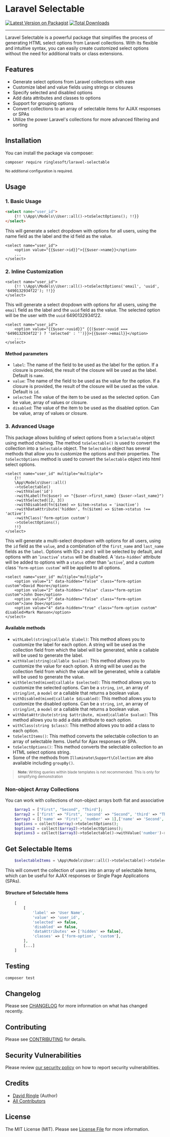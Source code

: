 # Laravel Selectable
[![Latest Version on Packagist](https://img.shields.io/packagist/v/ringlesoft/laravel-selectable.svg?style=flat-square)](https://packagist.org/packages/ringlesoft/laravel-selectable)
[![Total Downloads](https://img.shields.io/packagist/dt/ringlesoft/laravel-selectable.svg?style=flat-square)](https://packagist.org/packages/ringlesoft/laravel-selectable)
***
Laravel Selectable is a powerful package that simplifies the process of generating HTML select options from Laravel
collections. With its flexible and intuitive syntax, you can easily create customized select options without the need
for
additional traits or class extensions.

## Features

- Generate select options from Laravel collections with ease
- Customize label and value fields using strings or closures
- Specify selected and disabled options
- Add data attributes and classes to options
- Support for grouping options
- Convert collections to an array of selectable items for AJAX responses or SPAs
- Utilize the power Laravel's collections for more advanced filtering and sorting

## Installation

You can install the package via composer:

```bash
composer require ringlesoft/laravel-selectable
```

<small> No additional configuration is required.</small>

## Usage

### 1. Basic Usage

```html
<select name="user_id">
    {!! \\App\\Models\\User::all()->toSelectOptions(); !!}}
</select>
```

This will generate a select dropdown with options for all users, using the name field as the label and the id field as
the value.

```bladehtml
<select name="user_id">
    <option value="{{$user->id}}">{{$user->name}}</option>
    ...
</select>
```

### 2. Inline Customization

```bladehtml
<select name="user_id">
    {!! \\App\\Models\\User::all()->toSelectOptions('email', 'uuid', '6490132934f22'); !!}}
</select>
```

This will generate a select dropdown with options for all users, using the `email` field as the label and the `uuid`
field
as the value. The selected option will be the user with the `uuid` 6490132934f22.

```bladehtml
<select name="user_id">
    <option value="{{$user->uuid}}" {{($user->uuid === '6490132934f22') ? 'selected' : '')}}>{{$user->email}}</option>
    ...
</select>
```

#### Method parameters

- `label`: The name of the field to be used as the label for the option. If a closure is provided, the result of the
  closure will be used as the label. Default is `name`.
- `value`: The name of the field to be used as the value for the option. If a closure is provided, the result of the
  closure will be used as the value. Default is `id`.
- `selected`: The value of the item to be used as the selected option. Can be value, array of values or closure.
- `disabled`: The value of the item to be used as the disabled option. Can be value, array of values or closure.

### 3. Advanced Usage

This package allows building of select options from a `Selectable` object using method chaining.
The method `toSelectable()` is used to convert the collection into a `Selectable` object. The `Selectable` object has
several methods that allow you to customize the options and their properties. The `toSelectOptions` method is used to
convert the `Selectable` object into html select options.

```bladehtml
<select name="user_id" multiple="multiple">
    {!!
    \App\Models\User::all()
    ->toSelectable()
    ->withValue('id')
    ->withLabel(fn($user) => "{$user->first_name} {$user->last_name}")
    ->withSelected([2, 3])
    ->withDisabled(fn($item) => $item->status = 'inactive')
    ->withDataAttribute('hidden', fn($item) => $item->status !== 'active')
    ->withClass('form-option custom')
    ->toSelectOptions();
    !!}
</select>
```

This will generate a multi-select dropdown with options for all users, using the `id` field as the `value`, and a
combination of the `first_name` and `last_name` fields as the `label`. Options with IDs `2` and `3` will be selected by
default,
and options with an '`inactive`' `status` will be disabled. A '`data-hidden`' attribute will be added to options with
a `status`
other than '`active`', and a custom class '`form-option custom`' will be applied to all options.

```bladehtml
<select name="user_id" multiple="multiple">
    <option value="1" data-hidden="false" class="form-option custom">David Moore</option>
    <option value="2" data-hidden="false" class="form-option custom">John Doe</option>
    <option value="3" data-hidden="false" class="form-option custom">Jane Doe</option>
    <option value="4" data-hidden="true" class="form-option custom" disabled>Mark Manson</option>
</select>
```

#### Available methods

- `withLabel(string|callable $label)`: This method allows you to customize the label for each option. A string will be
  used as the collection field from which the label will be generated, while a callable will be used to generate the
  label.
- `withValue(string|callable $value)`: This method allows you to customize the value for each option. A string will be
  used as the collection field from which the value will be generated, while a callable will be used to generate the
  value.
- `withSelected(mixed|callable $selected)`: This method allows you to customize the selected options. Can be
  a `string`, `int`, an array of `string`/`int`, a `model` or a callable that returns a boolean value.
- `withDisabled(mixed|callable $disabled)`: This method allows you to customize the disabled options. Can be
  a `string`, `int`, an array of `string`/`int`, a `model` or a callable that returns a boolean value.
- `withDataAttribute(string $attribute, mixed|callable $value)`: This method allows you to add a data attribute to each
  option.
- `withClass(string $class)`: This method allows you to add a class to each option.
- `toSelectItems()`: This method converts the selectable collection to an array of selectable items. Useful for Ajax
  responses or SPA.
- `toSelectOptions()`: This method converts the selectable collection to an HTML select options string.
- Some of the methods from `Illuminate\Support\Collection` are also available including `groupBy()`.

> <small><strong>Note:</strong> Writing queries within blade templates is not recommended. This is only for simplifying
> demonstration</small>

### Non-object Array Collections
You can work with collections of non-object arrays both flat and associative
```php
    $array1 = ["First", "Second", "Third"];
    $array2 = ['first' => "First", 'second' => "Second", 'third' => "Third"];
    $array3 = [['name' => 'First', 'number' => 1],['name' => 'Second', 'number' => 2],['name' => 'Third', 'number' => 3]];
    $options = collect($array)->toSelectOptions();
    $options2 = collect($array2)->toSelectOptions();
    $options3 = collect($array3)->toSelectable()->withValue('number')->toSelectOptions();
```


##  Get Selectable Items
```php
    $selectableItems = \App\Models\User::all()->toSelectable()->toSelectItems();
```
This will convert the collection of users into an array of selectable items, which can be useful for AJAX responses or
Single Page Applications (SPAs).

#### Structure of Selectable Items
```php
    [
        [
            'label' => 'User Name',
            'value' => 'user_id',
            'selected' => false,
            'disabled' => false,
            'dataAttributes' => ['hidden' => false],
            'classes' => ['form-option', 'custom'],
        ],
        [...]
    ]
```


## Testing

```bash
composer test
```

## Changelog

Please see [CHANGELOG](CHANGELOG.md) for more information on what has changed recently.

## Contributing

Please see [CONTRIBUTING](CONTRIBUTING.md) for details.

## Security Vulnerabilities

Please review [our security policy](../../security/policy) on how to report security vulnerabilities.

## Credits

- [David Ringle](https://github.com/ringunger) (Author)
- [All Contributors](../../contributors)

## License

The MIT License (MIT). Please see [License File](LICENSE.md) for more information.

